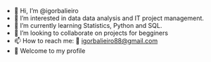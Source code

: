 - 👋 Hi, I’m @igorbalieiro
- 👀 I’m interested in data data analysis and IT project management.
- 🌱 I’m currently learning Statistics, Python and SQL.
- 💞️ I’m looking to collaborate on projects for begginers
- 📫 How to reach me: :e-mail: igorbalieiro88@gmail.com
- :rainbow: Welcome to my profile

<!---
igorbalieiro/igorbalieiro is a ✨ special ✨ repository because its `README.md` (this file) appears on your GitHub profile.
You can click the Preview link to take a look at your changes.
--->
